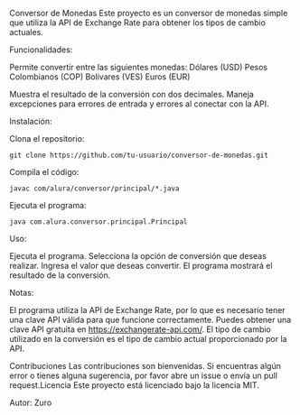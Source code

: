 Conversor de Monedas
  Este proyecto es un conversor de monedas simple que utiliza la API de Exchange Rate para obtener los tipos de cambio actuales.
  
Funcionalidades:

  Permite convertir entre las siguientes monedas:
    Dólares (USD)
    Pesos Colombianos (COP)
    Bolivares (VES)
    Euros (EUR)


Muestra el resultado de la conversión con dos decimales.
Maneja excepciones para errores de entrada y errores al conectar con la API.

Instalación:

Clona el repositorio:
                    
    git clone https://github.com/tu-usuario/conversor-de-monedas.git
                    
Compila el código:

    javac com/alura/conversor/principal/*.java
                       
Ejecuta el programa:

    java com.alura.conversor.principal.Principal
                        
Uso:

  Ejecuta el programa.
  Selecciona la opción de conversión que deseas realizar.
  Ingresa el valor que deseas convertir.
  El programa mostrará el resultado de la conversión.

Notas:

  El programa utiliza la API de Exchange Rate, por lo que es necesario tener una clave API válida para que funcione correctamente. Puedes obtener una clave API gratuita en     https://exchangerate-api.com/.
  El tipo de cambio utilizado en la conversión es el tipo de cambio actual proporcionado por la API.

Contribuciones
  Las contribuciones son bienvenidas. Si encuentras algún error o tienes alguna sugerencia, por favor abre un issue o envía un pull request.Licencia
  Este proyecto está licenciado bajo la licencia MIT. 

Autor:
  Zuro
